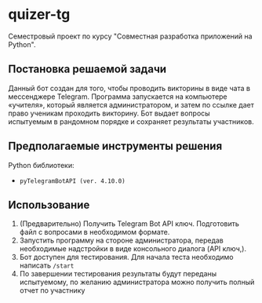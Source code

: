 # quizer-tg

Семестровый проект по курсу "Совместная разработка приложений на Python".

## Постановка решаемой задачи

Данный бот создан для того, чтобы проводить викторины в виде чата в мессенджере Telegram. Программа запускается на компьютере «учителя», который является администратором, и затем по ссылке дает право ученикам проходить викторину. Бот выдает вопросы испытуемым в рандомном порядке и сохраняет результаты участников.

## Предполагаемые инструменты решения

Python библиотеки:

* `pyTelegramBotAPI (ver. 4.10.0)`

## Использование

1. (Предварительно) Получить Telegram Bot API ключ. Подготовить файл с вопросами в необходимом формате.
2. Запустить программу на стороне администратора, передав необходимые надстройки в виде консольного диалога (API ключ,).
3. Бот доступен для тестирования. Для начала теста необходимо написать `/start`
4. По завершении тестирования результаты будут переданы испытуемому, по желанию администратора можно получить полный отчет по участнику

